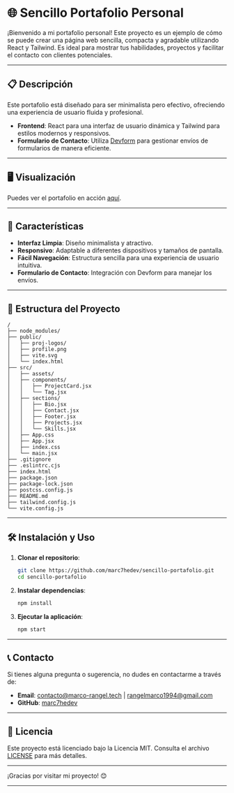 
# 🌐 Sencillo Portafolio Personal

¡Bienvenido a mi portafolio personal! Este proyecto es un ejemplo de cómo se puede crear una página web sencilla, compacta y agradable utilizando React y Tailwind. Es ideal para mostrar tus habilidades, proyectos y facilitar el contacto con clientes potenciales.

---

## 📋 Descripción

Este portafolio está diseñado para ser minimalista pero efectivo, ofreciendo una experiencia de usuario fluida y profesional. 

- **Frontend**: React para una interfaz de usuario dinámica y Tailwind para estilos modernos y responsivos.
- **Formulario de Contacto**: Utiliza [Devform](https://devform.vercel.app/) para gestionar envíos de formularios de manera eficiente.

---

## 🖥️ Visualización

Puedes ver el portafolio en acción [aquí](https://marc7hedev.github.io/sencillo-portafolio).

---

## 🚀 Características

- **Interfaz Limpia**: Diseño minimalista y atractivo.
- **Responsivo**: Adaptable a diferentes dispositivos y tamaños de pantalla.
- **Fácil Navegación**: Estructura sencilla para una experiencia de usuario intuitiva.
- **Formulario de Contacto**: Integración con Devform para manejar los envíos.

---

## 📂 Estructura del Proyecto

```
/
├── node_modules/
├── public/
│   ├── proj-logos/
│   ├── profile.png
│   ├── vite.svg
│   └── index.html
├── src/
│   ├── assets/
│   ├── components/
│   │   ├── ProjectCard.jsx
│   │   └── Tag.jsx
│   ├── sections/
│   │   ├── Bio.jsx
│   │   ├── Contact.jsx
│   │   ├── Footer.jsx
│   │   ├── Projects.jsx
│   │   └── Skills.jsx
│   ├── App.css
│   ├── App.jsx
│   ├── index.css
│   └── main.jsx
├── .gitignore
├── .eslintrc.cjs
├── index.html
├── package.json
├── package-lock.json
├── postcss.config.js
├── README.md
├── tailwind.config.js
└── vite.config.js
```

---

## 🛠️ Instalación y Uso

1. **Clonar el repositorio**:
   ```bash
   git clone https://github.com/marc7hedev/sencillo-portafolio.git
   cd sencillo-portafolio
   ```

2. **Instalar dependencias**:
   ```bash
   npm install
   ```

3. **Ejecutar la aplicación**:
   ```bash
   npm start
   ```

---

## 📞 Contacto

Si tienes alguna pregunta o sugerencia, no dudes en contactarme a través de:
- **Email**: [contacto@marco-rangel.tech](mailto:contacto@marco-rangel.tech) | [rangelmarco1994@gmail.com](mailto:rangelmarco1994@gmail.com)
- **GitHub**: [marc7hedev](https://github.com/marc7hedev)

---

## 📄 Licencia

Este proyecto está licenciado bajo la Licencia MIT. Consulta el archivo [LICENSE](https://github.com/marc7hedev/sencillo-portafolio/blob/main/LICENSE) para más detalles.

---

¡Gracias por visitar mi proyecto! 😊

---